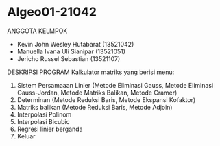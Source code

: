 # Algeo01-21042

ANGGOTA KELMPOK
- Kevin John Wesley Hutabarat (13521042)
- Manuella Ivana Uli Sianipar (13521051)
- Jericho Russel Sebastian (13521107)

DESKRIPSI PROGRAM
Kalkulator matriks yang berisi menu:
1. Sistem Persamaaan Linier (Metode Eliminasi Gauss, Metode Eliminasi Gauss-Jordan, Metode Matriks Balikan, Metode Cramer)
2. Determinan (Metode Reduksi Baris, Metode Ekspansi Kofaktor)
3. Matriks balikan (Metode Reduksi Baris, Metode Adjoin)
4. Interpolasi Polinom
5. Interpolasi Bicubic
6. Regresi linier berganda
7. Keluar